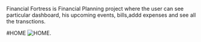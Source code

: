 Financial Fortress is Financial Planning project where the user can see particular dashboard, his upcoming events, bills,addd expenses and see all the transctions.

#HOME
![HOME]().
